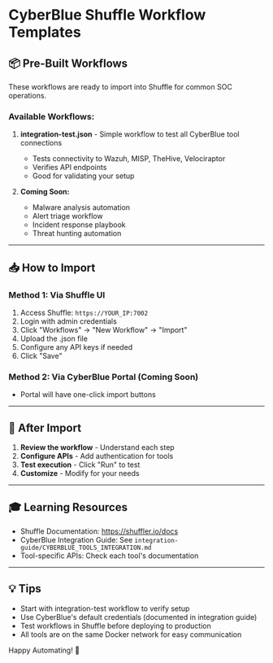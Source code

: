 # CyberBlue Shuffle Workflow Templates

## 📦 Pre-Built Workflows

These workflows are ready to import into Shuffle for common SOC operations.

### Available Workflows:

1. **integration-test.json** - Simple workflow to test all CyberBlue tool connections
   - Tests connectivity to Wazuh, MISP, TheHive, Velociraptor
   - Verifies API endpoints
   - Good for validating your setup

2. **Coming Soon:**
   - Malware analysis automation
   - Alert triage workflow
   - Incident response playbook
   - Threat hunting automation

---

## 📥 How to Import

### Method 1: Via Shuffle UI
1. Access Shuffle: `https://YOUR_IP:7002`
2. Login with admin credentials
3. Click "Workflows" → "New Workflow" → "Import"
4. Upload the .json file
5. Configure any API keys if needed
6. Click "Save"

### Method 2: Via CyberBlue Portal (Coming Soon)
- Portal will have one-click import buttons

---

## 🔧 After Import

1. **Review the workflow** - Understand each step
2. **Configure APIs** - Add authentication for tools
3. **Test execution** - Click "Run" to test
4. **Customize** - Modify for your needs

---

## 🎓 Learning Resources

- Shuffle Documentation: https://shuffler.io/docs
- CyberBlue Integration Guide: See `integration-guide/CYBERBLUE_TOOLS_INTEGRATION.md`
- Tool-specific APIs: Check each tool's documentation

---

## 💡 Tips

- Start with integration-test workflow to verify setup
- Use CyberBlue's default credentials (documented in integration guide)
- Test workflows in Shuffle before deploying to production
- All tools are on the same Docker network for easy communication

Happy Automating! 🚀

